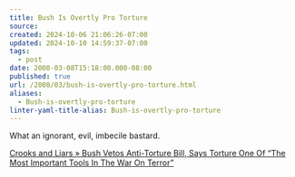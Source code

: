 ```yaml
---
title: Bush Is Overtly Pro Torture
source: 
created: 2024-10-06 21:06:26-07:00
updated: 2024-10-10 14:59:37-07:00
tags:
  - post
date: 2008-03-08T15:18:00.000-08:00
published: true
url: /2008/03/bush-is-overtly-pro-torture.html
aliases:
  - Bush-is-overtly-pro-torture
linter-yaml-title-alias: Bush-is-overtly-pro-torture
---
```



What an ignorant, evil, imbecile bastard.  
  
[Crooks and Liars » Bush Vetos Anti-Torture Bill, Says Torture One Of “The Most Important Tools In The War On Terror”](http://www.crooksandliars.com/2008/03/08/bush-vetos-anti-torture-bill-says-torture-one-of-the-most-important-tool-in-the-war-on-terror/)